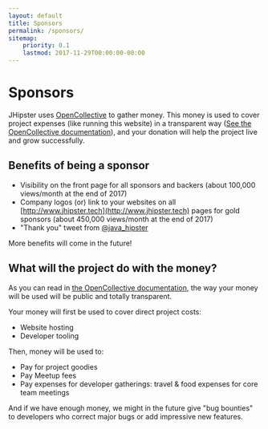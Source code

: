 ```yaml
---
layout: default
title: Sponsors
permalink: /sponsors/
sitemap:
    priority: 0.1
    lastmod: 2017-11-29T00:00:00-00:00
---
```

# <i class="fa fa-usd"></i> Sponsors

JHipster uses [OpenCollective](https://opencollective.com/generator-jhipster) to gather money. This money is used to cover project expenses (like running this website) in a transparent way ([See the OpenCollective documentation](https://opencollective.com/learn-more)), and your donation will help the project live and grow successfully.

## Benefits of being a sponsor

- Visibility on the front page for all sponsors and backers (about 100,000 views/month at the end of 2017)
- Company logos (or) link to your websites on all [http://www.jhipster.tech](http://www.jhipster.tech) pages for gold sponsors (about 450,000 views/month at the end of 2017)
- "Thank you" tweet from [@java_hipster](https://twitter.com/java_hipster)

More benefits will come in the future!

## What will the project do with the money?

As you can read in [the OpenCollective documentation](https://opencollective.com/learn-more), the way your money will be used will be public and totally transparent.

Your money will first be used to cover direct project costs:

- Website hosting
- Developer tooling

Then, money will be used to:

- Pay for project goodies
- Pay Meetup fees
- Pay expenses for developer gatherings: travel & food expenses for core team meetings

And if we have enough money, we might in the future give "bug bounties" to developers who correct major bugs or add impressive new features.
